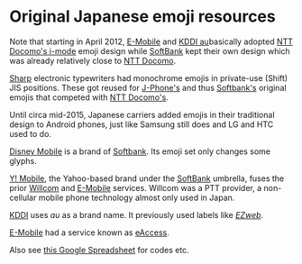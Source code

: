 # Original Japanese emoji resources #

Note that starting in April 2012, [E-Mobile](emobile/) and [KDDI au](kddi-au/)basically adopted [NTT Docomo's i-mode](ntt-docomo/) emoji design while [SoftBank](softbank/) kept their own design which was already relatively close to [NTT Docomo](ntt-docomo/).

[Sharp](sharp/) electronic typewriters had monochrome emojis in private-use (Shift) JIS positions. These got reused for [J-Phone's](j-phone/) and thus [Softbank's](softbank/) original emojis that competed with [NTT Docomo's](ntt-docomo/).

Until circa mid-2015, Japanese carriers added emojis in their traditional design to Android phones, just like Samsung still does and LG and HTC used to do.

[Disney Mobile](disney-mobile/) is a brand of [Softbank](softbank/). Its emoji set only changes some glyphs.

[Y! Mobile](y-mobile/), the Yahoo-based brand under the [SoftBank](softbank/) umbrella, fuses the prior [Willcom](willcom/) and [E-Mobile](emobile/) services. Willcom was a PTT provider, a non-cellular mobile phone technology almost only used in Japan.

[KDDI](kddi-au/) uses _au_ as a brand name. It previously used labels like [_EZweb_](ez-web/).

[E-Mobile](emobile/) had a service known as [eAccess](e-access/).

Also see [this Google Spreadsheet](https://docs.google.com/spreadsheets/d/1X-jx6rYCqEjkp3Z4_qhBW0etIVbk4gqslaWWbYvNROY/edit) for codes etc.
